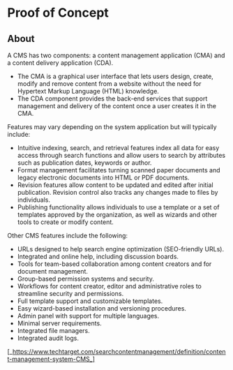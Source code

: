 # Proof of Concept

## About
A CMS has two components: a content management application (CMA) and a content delivery application (CDA).
- The CMA is a graphical user interface that lets users design, create, modify and remove content from a website without the need for Hypertext Markup Language (HTML) knowledge.
- The CDA component provides the back-end services that support management and delivery of the content once a user creates it in the CMA.

Features may vary depending on the system application but will typically include:
- Intuitive indexing, search, and retrieval features index all data for easy access through search functions and allow users to search by attributes such as publication dates, keywords or author.
- Format management facilitates turning scanned paper documents and legacy electronic documents into HTML or PDF documents.
- Revision features allow content to be updated and edited after initial publication. Revision control also tracks any changes made to files by individuals.
- Publishing functionality allows individuals to use a template or a set of templates approved by the organization, as well as wizards and other tools to create or modify content.

Other CMS features include the following:
- URLs designed to help search engine optimization (SEO-friendly URLs).
- Integrated and online help, including discussion boards.
- Tools for team-based collaboration among content creators and for document management.
- Group-based permission systems and security.
- Workflows for content creator, editor and administrative roles to streamline security and permissions.
- Full template support and customizable templates.
- Easy wizard-based installation and versioning procedures.
- Admin panel with support for multiple languages.
- Minimal server requirements.
- Integrated file managers.
- Integrated audit logs.

[_https://www.techtarget.com/searchcontentmanagement/definition/content-management-system-CMS_]
